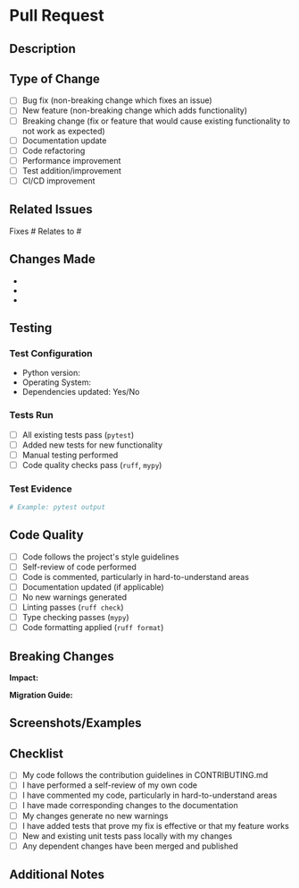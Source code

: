 # Pull Request

## Description

<!-- Provide a clear and concise description of your changes -->

## Type of Change

<!-- Mark the relevant option with an "x" -->

- [ ] Bug fix (non-breaking change which fixes an issue)
- [ ] New feature (non-breaking change which adds functionality)
- [ ] Breaking change (fix or feature that would cause existing functionality to not work as expected)
- [ ] Documentation update
- [ ] Code refactoring
- [ ] Performance improvement
- [ ] Test addition/improvement
- [ ] CI/CD improvement

## Related Issues

<!-- Link to related issues using #issue_number -->

Fixes #
Relates to #

## Changes Made

<!-- List the specific changes you made -->

-
-
-

## Testing

<!-- Describe the tests you ran to verify your changes -->

### Test Configuration

- Python version:
- Operating System:
- Dependencies updated: Yes/No

### Tests Run

- [ ] All existing tests pass (`pytest`)
- [ ] Added new tests for new functionality
- [ ] Manual testing performed
- [ ] Code quality checks pass (`ruff`, `mypy`)

### Test Evidence

<!-- Provide evidence of testing (command output, screenshots, etc.) -->

```bash
# Example: pytest output
```

## Code Quality

<!-- Confirm you've run the following checks -->

- [ ] Code follows the project's style guidelines
- [ ] Self-review of code performed
- [ ] Code is commented, particularly in hard-to-understand areas
- [ ] Documentation updated (if applicable)
- [ ] No new warnings generated
- [ ] Linting passes (`ruff check`)
- [ ] Type checking passes (`mypy`)
- [ ] Code formatting applied (`ruff format`)

## Breaking Changes

<!-- If this is a breaking change, describe the impact and migration path -->

**Impact:**

**Migration Guide:**

## Screenshots/Examples

<!-- If applicable, add screenshots or code examples -->

## Checklist

<!-- Mark completed items with an "x" -->

- [ ] My code follows the contribution guidelines in CONTRIBUTING.md
- [ ] I have performed a self-review of my own code
- [ ] I have commented my code, particularly in hard-to-understand areas
- [ ] I have made corresponding changes to the documentation
- [ ] My changes generate no new warnings
- [ ] I have added tests that prove my fix is effective or that my feature works
- [ ] New and existing unit tests pass locally with my changes
- [ ] Any dependent changes have been merged and published

## Additional Notes

<!-- Add any additional notes, context, or concerns -->
